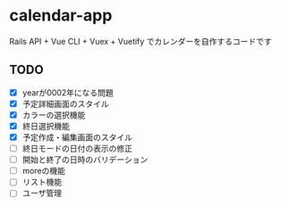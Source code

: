 # calendar-app
Rails API + Vue CLI + Vuex + Vuetify でカレンダーを自作するコードです

## TODO
- [x] yearが0002年になる問題
- [x] 予定詳細画面のスタイル
- [x] カラーの選択機能
- [x] 終日選択機能
- [x] 予定作成・編集画面のスタイル
- [ ] 終日モードの日付の表示の修正
- [ ] 開始と終了の日時のバリデーション
- [ ] moreの機能
- [ ] リスト機能
- [ ] ユーザ管理
